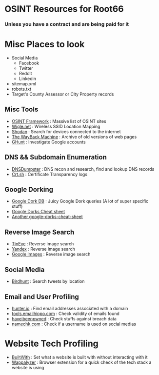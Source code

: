 # OSINT Resources for Root66


###  Unless you have a contract and are being paid for it


# Misc Places to look
- Social Media
	- Facebook
	- Twitter
	- Reddit
	- Linkedin
- sitemap.xml
- robots.txt
- Target's County Assessor or City Property records


## Misc Tools
- [OSINT Framework](https://osintframework.com/) : Massive list of OSINT sites
- [Wigle.net](https://www.wigle.net/) : Wireless SSID Location Mapping
- [Shodan](https://www.shodan.io/) : Search for devices connected to the internet
- [The WayBack Machine](https://archive.org/web/) : Archive of old versions of web pages
- [GHunt](https://github.com/mxrch/GHunt) : Investigate Google accounts 

## DNS && Subdomain Enumeration
- [DNSDumpster](https://dnsdumpster.com/) : DNS recon and research, find and lookup DNS records
- [Crt.sh](https://crt.sh/) : Certificate Transparency logs

## Google Dorking
- [Google Dork DB](https://www.exploit-db.com/google-hacking-database) : Juicy Google Dork queries (A lot of super specific stuff)
- [Google Dorks Cheat sheet](https://github.com/taniyarose/Google-Dork-List-Cheat-Sheet/blob/main/GoogleDorking.md)
- [Another google-dorks-cheat-sheet](https://hackr.io/blog/google-dorks-cheat-sheet)

## Reverse Image Search
- [TinEye](https://tineye.com/) : Reverse image search
- [Yandex](https://yandex.com/images/) : Reverse image search
- [Google Images](https://images.google.com/) : Reverse image search

## Social Media
- [Birdhunt](https://birdhunt.co/) : Search tweets by location

## Email and User Profiling
- [hunter.io](https://hunter.io/) : Find email addresses associated with a domain
- [tools.emailhippo.com](https://tools.emailhippo.com/) : Check validity of emails found
- [haveibeenpwned](https://haveibeenpwned.com/) : Check stuffs against breach data
- [namechk.com](https://namechk.com/) : Check if a username is used on social medias

# Website Tech Profiling
- [BuiltWith](https://builtwith.com/) : Set what a website is built with without interacting with it
- [Wappalyzer](https://www.wappalyzer.com) : Browser extension for a quick check of the tech stack a website is using